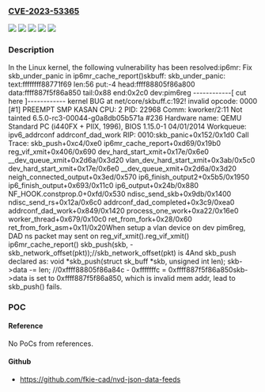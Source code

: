 ### [CVE-2023-53365](https://cve.mitre.org/cgi-bin/cvename.cgi?name=CVE-2023-53365)
![](https://img.shields.io/static/v1?label=Product&message=Linux&color=blue)
![](https://img.shields.io/static/v1?label=Version&message=&color=brightgreen)
![](https://img.shields.io/static/v1?label=Version&message=14fb64e1f449ef6666f1c3a3fa4e13aec669b98d%20&color=brightgreen)
![](https://img.shields.io/static/v1?label=Version&message=2.6.26%20&color=brightgreen)
![](https://img.shields.io/static/v1?label=Vulnerability&message=n%2Fa&color=blue)

### Description

In the Linux kernel, the following vulnerability has been resolved:ip6mr: Fix skb_under_panic in ip6mr_cache_report()skbuff: skb_under_panic: text:ffffffff88771f69 len:56 put:-4 head:ffff88805f86a800 data:ffff887f5f86a850 tail:0x88 end:0x2c0 dev:pim6reg ------------[ cut here ]------------ kernel BUG at net/core/skbuff.c:192! invalid opcode: 0000 [#1] PREEMPT SMP KASAN CPU: 2 PID: 22968 Comm: kworker/2:11 Not tainted 6.5.0-rc3-00044-g0a8db05b571a #236 Hardware name: QEMU Standard PC (i440FX + PIIX, 1996), BIOS 1.15.0-1 04/01/2014 Workqueue: ipv6_addrconf addrconf_dad_work RIP: 0010:skb_panic+0x152/0x1d0 Call Trace:  <TASK>  skb_push+0xc4/0xe0  ip6mr_cache_report+0xd69/0x19b0  reg_vif_xmit+0x406/0x690  dev_hard_start_xmit+0x17e/0x6e0  __dev_queue_xmit+0x2d6a/0x3d20  vlan_dev_hard_start_xmit+0x3ab/0x5c0  dev_hard_start_xmit+0x17e/0x6e0  __dev_queue_xmit+0x2d6a/0x3d20  neigh_connected_output+0x3ed/0x570  ip6_finish_output2+0x5b5/0x1950  ip6_finish_output+0x693/0x11c0  ip6_output+0x24b/0x880  NF_HOOK.constprop.0+0xfd/0x530  ndisc_send_skb+0x9db/0x1400  ndisc_send_rs+0x12a/0x6c0  addrconf_dad_completed+0x3c9/0xea0  addrconf_dad_work+0x849/0x1420  process_one_work+0xa22/0x16e0  worker_thread+0x679/0x10c0  ret_from_fork+0x28/0x60  ret_from_fork_asm+0x11/0x20When setup a vlan device on dev pim6reg, DAD ns packet may sent on reg_vif_xmit().reg_vif_xmit()    ip6mr_cache_report()        skb_push(skb, -skb_network_offset(pkt));//skb_network_offset(pkt) is 4And skb_push declared as:	void *skb_push(struct sk_buff *skb, unsigned int len);		skb->data -= len;		//0xffff88805f86a84c - 0xfffffffc = 0xffff887f5f86a850skb->data is set to 0xffff887f5f86a850, which is invalid mem addr, lead to skb_push() fails.

### POC

#### Reference
No PoCs from references.

#### Github
- https://github.com/fkie-cad/nvd-json-data-feeds

